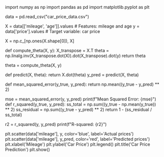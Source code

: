 import numpy as np
import pandas as pd
import matplotlib.pyplot as plt


data = pd.read_csv("car_price_data.csv")


X = data[['mileage', 'age']].values  # Features: mileage and age
y = data['price'].values  # Target variable: car price

X = np.c_[np.ones(X.shape[0]), X]


def compute_theta(X, y):
    X_transpose = X.T
    theta = np.linalg.inv(X_transpose.dot(X)).dot(X_transpose).dot(y)
    return theta

theta = compute_theta(X, y)

def predict(X, theta):
    return X.dot(theta)
y_pred = predict(X, theta)

def mean_squared_error(y_true, y_pred):
    return np.mean((y_true - y_pred) ** 2)

mse = mean_squared_error(y, y_pred)
print(f"Mean Squared Error: {mse}")
def r_squared(y_true, y_pred):
    ss_total = np.sum((y_true - np.mean(y_true)) ** 2)
    ss_residual = np.sum((y_true - y_pred) ** 2)
    return 1 - (ss_residual / ss_total)

r2 = r_squared(y, y_pred)
print(f"R-squared: {r2}")

plt.scatter(data['mileage'], y, color='blue', label='Actual prices')
plt.scatter(data['mileage'], y_pred, color='red', label='Predicted prices')
plt.xlabel('Mileage')
plt.ylabel('Car Price')
plt.legend()
plt.title('Car Price Prediction')
plt.show()
